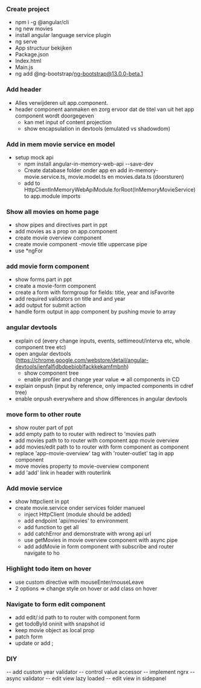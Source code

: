 ### Create project

- npm i -g @angular/cli
- ng new movies
- install angular language service plugin
- ng serve
- App structuur bekijken
- Package.json
- Index.html
- Main.js
- ng add @ng-bootstrap/ng-bootstrap@13.0.0-beta.1


### Add header

- Alles verwijderen uit app.component.
- header component aanmaken en zorg ervoor dat de titel van uit het app component wordt doorgegeven
    - kan met input of content projection
    - show encapsulation in devtools (emulated vs shadowdom)

### Add in mem movie service en model

- setup mock api
    - npm install angular-in-memory-web-api --save-dev
    - Create database folder onder app en add in-memory-movie.service.ts, movie.model.ts en movies.data.ts (doorsturen)
    - add to HttpClientInMemoryWebApiModule.forRoot(InMemoryMovieService) to app.module imports

### Show all movies on home page
- show pipes and directives part in ppt
- add movies as a prop on app.component
- create movie overview component
- create movie component
    -movie title uppercase pipe
- use *ngFor

### add movie form component
- show forms part in ppt
- create a movie-form component
- create a form with formgroup for fields: title, year and isFavorite
- add required validators on title and and year
- add output for submit action
- handle form output in app component by pushing movie to array

### angular devtools
- explain cd (every change inputs, events, settimeout/interva etc, whole component tree etc)
- open angular devtools (https://chrome.google.com/webstore/detail/angular-devtools/ienfalfjdbdpebioblfackkekamfmbnh)
    - show component tree
    - enable profiler and change year value => all components in CD
- explain onpush (input by reference, only impacted components in cdref tree)
- enable onpush everywhere and show differences in angular devtools


### move form to other route
- show router part of ppt
- add empty path to to router with redirect to 'movies path
- add movies path to to router with component app movie overview
- add movies/edit path to to router with form component as component
- replace 'app-movie-overview' tag with 'router-outlet' tag in app component
- move movies property to movie-overview component
- add 'add' link in header with routerlink

### Add movie service
- show httpclient in ppt
- create movie.service onder services folder manueel
    - inject HttpClient (module should be added)
    - add endpoint 'api/movies' to environment
    - add function to get all
    - add catchError and demonstrate with wrong api url
    - use getMovies in movie overview component with async pipe
    - add addMovie in form component with subscribe and router navigate to ho

### Highlight todo item on hover
- use custom directive with mouseEnter/mouseLeave
- 2 options => change style on hover or add class on hover

### Navigate to form edit component
- add edit/:id path to to router with component form
- get todoById oninit with snapshot id
- keep movie object as local prop
- patch form
- update or add ;


### DIY
 -- add custom year validator
 -- control value accessor
 -- implement ngrx
 -- async validator
 -- edit view lazy loaded
 -- edit view in sidepanel


